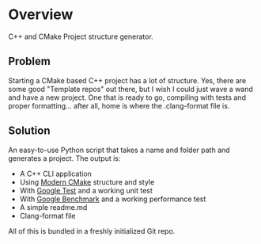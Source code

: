 # Overview
C++ and CMake Project structure generator.

## Problem
Starting a CMake based C++ project has a lot of structure. Yes, there are some good 
"Template repos" out there, but I wish I could just wave a wand and have a new project.
One that is ready to go, compiling with tests and proper formatting... after all, home is
where the .clang-format file is.

## Solution
An easy-to-use Python script that takes a name and folder path and generates a project.
The output is:
* A C++ CLI application
* Using [Modern CMake](https://cliutils.gitlab.io/modern-cmake/) structure and style
* With [Google Test](https://github.com/google/googletest) and a working unit test
* With [Google Benchmark](https://github.com/google/benchmark) and a working performance test
* A simple readme.md
* Clang-format file

All of this is bundled in a freshly initialized Git repo.
